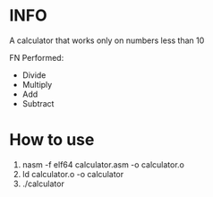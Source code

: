 # INFO
A calculator that works only on numbers less than 10

FN Performed:
- Divide
- Multiply
- Add
- Subtract

# How to use
1. nasm -f elf64 calculator.asm -o calculator.o
2. ld calculator.o -o calculator
3. ./calculator
